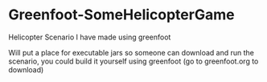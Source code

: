 Greenfoot-SomeHelicopterGame
============================

Helicopter Scenario I have made using greenfoot

Will put a place for executable jars so someone can download and run the scenario,
you could build it yourself using greenfoot (go to greenfoot.org to download)
